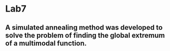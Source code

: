 # Lab7
## A simulated annealing method was developed to solve the problem of finding the global extremum of a multimodal function.

